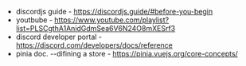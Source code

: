 -   discordjs guide - https://discordjs.guide/#before-you-begin
-   youtbube - https://www.youtube.com/playlist?list=PLSCgthA1AnidGdmSea6V6N24O8mXESrf3
-   discord developer portal - https://discord.com/developers/docs/reference
-   pinia doc. --difining a store - https://pinia.vuejs.org/core-concepts/
